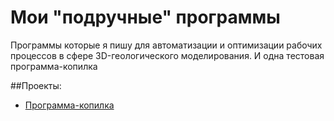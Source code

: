 # Мои "подручные" программы

Программы которые я пишу для автоматизации и оптимизации рабочих процессов в сфере 3D-геологического моделирования. И одна тестовая программа-копилка 

##Проекты:
* [Программа-копилка](https://github.com/rafferti95/My-projects/tree/test-programs/0_Mondey%20box)

